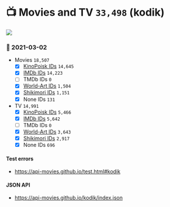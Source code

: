 # :tv: Movies and TV `33,498` (kodik)

<a href="https://API-Movies.github.io"><img src="https://API-Movies.github.io/banner.png?cache"></a>

### :date: 2021-03-02
- Movies `18,507`
  - [x] <a href="https://API-Movies.github.io/kodik/movie_kinopoisk_ids.json">KinoPoisk IDs</a> `14,645`
  - [x] <a href="https://API-Movies.github.io/kodik/movie_imdb_ids.json">IMDb IDs</a> `14,223`
  - [ ] TMDb IDs `0`
  - [x] <a href="https://API-Movies.github.io/kodik/movie_world_art_ids.json">World-Art IDs</a> `1,504`
  - [x] <a href="https://API-Movies.github.io/kodik/movie_shikimori_ids.json">Shikimori IDs</a> `1,151`
  - [x] None IDs `131`
- TV `14,991`
  - [x] <a href="https://API-Movies.github.io/kodik/tv_kinopoisk_ids.json">KinoPoisk IDs</a> `5,466`
  - [x] <a href="https://API-Movies.github.io/kodik/tv_imdb_ids.json">IMDb IDs</a> `5,642`
  - [ ] TMDb IDs `0`
  - [x] <a href="https://API-Movies.github.io/kodik/tv_world_art_ids.json">World-Art IDs</a> `3,643`
  - [x] <a href="https://API-Movies.github.io/kodik/tv_shikimori_ids.json">Shikimori IDs</a> `2,917`
  - [x] None IDs `696`
#### Test errors
- <a href='https://api-movies.github.io/test.html#kodik'>https://api-movies.github.io/test.html#kodik</a>
#### JSON API
- <a href='https://api-movies.github.io/kodik/index.json'>https://api-movies.github.io/kodik/index.json</a>
